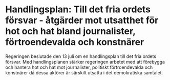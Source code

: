 # Handlingsplan: Till det fria ordets försvar - åtgärder mot utsatthet för hot och hat bland journalister, förtroendevalda och konstnärer

Regeringen beslutade den 13 juli om en handlingsplan till det fria ordets försvar. Med handlingsplanen stärker regeringen arbetet med att förebygga och hantera hot och hat mot journalister, politiskt förtroendevalda och konstnärer då dessa aktörer är särskilt utsatta i det demokratiska samtalet.

